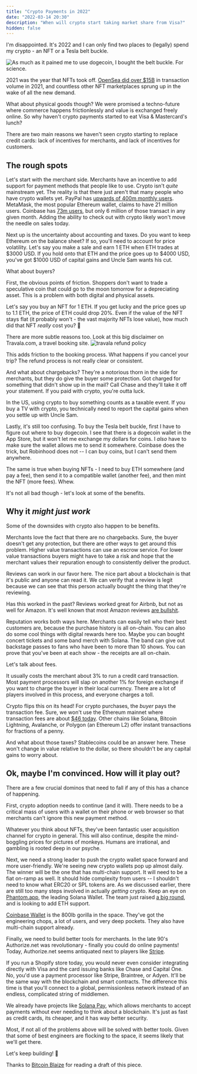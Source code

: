 ```yaml
---
title: "Crypto Payments in 2022"
date: "2022-03-14 20:30"
description: "When will crypto start taking market share from Visa?" 
hidden: false
---
```


I'm disappointed. It's 2022 and I can only find two places to (legally) spend my crypto - an NFT or a Tesla belt buckle.

![As much as it pained me to use dogecoin, I bought the belt buckle. For science.](https://i.imgur.com/TyYzsbQ.jpg)

2021 was the year that NFTs took off. [OpenSea did over $15B](https://www.aakashg.com/2022/01/05/opensea/) in transaction volume in 2021, and countless other NFT marketplaces sprung up in the wake of all the new demand.

What about physical goods though? We were promised a techno-future where commerce happens frictionlessly and value is exchanged freely online. So why haven't crypto payments started to eat Visa & Mastercard's lunch?

There are two main reasons we haven't seen crypto starting to replace credit cards: lack of incentives for merchants, and lack of incentives for customers.

## The rough spots

Let's start with the merchant side. Merchants have an incentive to add support for payment methods that people like to use. Crypto isn't _quite_ mainstream yet. The reality is that there just aren't that many people who have crypto wallets yet. PayPal has [upwards of 400m monthly users](https://www.businessofapps.com/data/paypal-statistics/). MetaMask, the most popular Ethereum wallet, claims to have 21 million users. Coinbase has [73m users](https://earthweb.com/coinbase-statistics/), but only 6 million of those transact in any given month. Adding the ability to check out with crypto likely won't move the needle on sales today.

Next up is the uncertainty about accounting and taxes. Do you want to keep Ethereum on the balance sheet? If so, you'll need to account for price volatility. Let's say you make a sale and earn 1 ETH when ETH trades at $3000 USD. If you hold onto that ETH and the price goes up to $4000 USD, you've got $1000 USD of capital gains and Uncle Sam wants his cut.

What about buyers?

First, the obvious points of friction. Shoppers don't want to trade a speculative coin that could go to the moon tomorrow for a depreciating asset. This is a problem with both digital and physical assets.

Let's say you buy an NFT for 1 ETH. If you get lucky and the price goes up to 1.1 ETH, the price of ETH could drop 20%. Even if the value of the NFT stays flat (it probably won't - the vast majority NFTs lose value), how much did that NFT _really_ cost you? 😬

There are more subtle reasons too. Look at this big disclaimer on Travala.com, a travel booking site. ![travala refund policy](https://i.imgur.com/v9WxAHa.png)

This adds friction to the booking process. What happens if you cancel your trip? The refund process is not really clear or consistent.

And what about chargebacks? They're a notorious thorn in the side for merchants, but they do give the buyer some protection. Got charged for something that didn't show up in the mail? Call Chase and they'll take it off your statement. If you paid with crypto, you're outta luck.

In the US, using crypto to buy something counts as a taxable event. If you buy a TV with crypto, you technically need to report the capital gains when you settle up with Uncle Sam.

Lastly, it's still too confusing. To buy the Tesla belt buckle, first I have to figure out where to buy dogecoin. I see that there is a dogecoin wallet in the App Store, but it won't let me exchange my dollars for coins. I _also_ have to make sure the wallet allows me to send it somewhere. Coinbase does the trick, but Robinhood does not -- I can buy coins, but I can't send them anywhere.

The same is true when buying NFTs - I need to buy ETH somewhere (and pay a fee), then send it to a compatible wallet (another fee), and then mint the NFT (more fees). Whew.

It's not all bad though - let's look at some of the benefits.

## Why it _might just work_

Some of the downsides with crypto also happen to be benefits.

Merchants love the fact that there are no chargebacks. Sure, the buyer doesn't get any protection, but there are other ways to get around this problem. Higher value transactions can use an escrow service. For lower value transactions buyers might have to take a risk and hope that the merchant values their repuration enough to consistently deliver the product.

Reviews can work in our favor here. The nice part about a blockchain is that it's public and anyone can read it. We can verify that a review is legit because we can see that this person actually bought the thing that they're reviewing.

Has this worked in the past? Reviews worked great for Airbnb, but not as well for Amazon. It's well known that most Amazon reviews [are bullshit](https://www.amzfinder.com/blog/top-100-facebook-groups-list-amazon-reviews/).

Reputation works both ways here. Merchants can easily tell who their best customers are, because the purchase history is all on-chain. You can also do some cool things with digital rewards here too. Maybe you can bought concert tickets and some band merch with Solana. The band can give out backstage passes to fans who have been to more than 10 shows. You can prove that you've been at each show - the receipts are all on-chain.

Let's talk about fees.

It usually costs the merchant about 3% to run a credit card transaction. Most payment processors will slap on another 1% for foreign exchange if you want to charge the buyer in their local currency. There are a lot of players involved in this process, and everyone charges a toll.

Crypto flips this on its head! For crypto purchases, the _buyer_ pays the transaction fee. Sure, we won't use the Ethereum mainnet where transaction fees are about [$46 today](https://coinmarketcap.com/alexandria/article/sick-of-high-ethereum-gas-fees-do-this-instead). Other chains like Solana, Bitcoin Lightning, Avalanche, or Polygon (an Ethereum L2) offer instant transactions for fractions of a penny.

And what about those taxes? Stablecoins could be an answer here. These won't change in value relative to the dollar, so there shouldn't be any capital gains to worry about.

## Ok, maybe I'm convinced. How will it play out?

There are a few crucial dominos that need to fall if any of this has a chance of happening.

First, crypto adoption needs to continue (and it will). There needs to be a critical mass of users with a wallet on their phone or web browser so that merchants can't ignore this new payment method.

Whatever you think about NFTs, they've been fantastic user acquisition channel for crypto in general. This will also continue, despite the mind-boggling prices for pictures of monkeys. Humans are irrational, and gambling is rooted deep in our psyche.

Next, we need a strong leader to push the crypto wallet space forward and more user-friendly. We're seeing new crypto wallets pop up almost daily. The winner will be the one that has multi-chain support. It will need to be a fiat on-ramp as well. It should hide complexity from users -- I shouldn't need to know what ERC20 or SPL tokens are. As we discussed earlier, there are still too many steps involved in actually _getting_ crypto. Keep an eye on [Phantom.app](https://phantom.app/), the leading Solana Wallet. The team just raised [a big round](https://blockworks.co/crypto-wallet-raises-109-million/), and is looking to add ETH support.

[Coinbase Wallet](https://www.coinbase.com/wallet) is the 800lb gorilla in the space. They've got the engineering chops, a lot of users, and very deep pockets. They also have multi-chain support already.

Finally, we need to build better tools for merchants. In the late 90's Authorize.net was revolutionary - finally you could do online payments! Today, Authorize.net seems antiquated next to players like [Stripe](https://stripe.com).

If you run a Shopify store today, you would never even consider integrating directly with Visa and the card issuing banks like Chase and Capital One. No, you'd use a payment processor like Stripe, Braintree, or Adyen. It'll be the same way with the blockchain and smart contracts. The difference this time is that you'll connect to a global, permissionless network instead of an endless, complicated string of middlemen.

We already have projects like [Solana Pay](https://solana.com/news/solana-pay-announcement), which allows merchants to accept payments without ever needing to think about a blockchain. It's just as fast as credit cards, its cheaper, and it has way better security.

Most, if not all of the problems above will be solved with better tools. Given that some of best engineers are flocking to the space, it seems likely that we'll get there.

Let's keep building! 🚀

Thanks to [Bitcoin Blaize](https://twitter.com/blaizebitcoin) for reading a draft of this piece.
